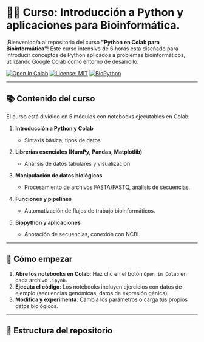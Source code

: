 # 🧬🐍 Curso: Introducción a Python y aplicaciones para Bioinformática.

¡Bienvenido/a al repositorio del curso **"Python en Colab para Bioinformática"**! Este curso intensivo de 6 horas está diseñado para introducir conceptos de Python aplicados a problemas bioinformáticos, utilizando Google Colab como entorno de desarrollo.

[![Open In Colab](https://colab.research.google.com/assets/colab-badge.svg)](https://colab.research.google.com/github/tu-usuario/repositorio/)  [![License: MIT](https://img.shields.io/badge/License-MIT-yellow.svg)](https://opensource.org/licenses/MIT)  [![BioPython](https://img.shields.io/badge/Powered%20by-BioPython-green.svg)](https://biopython.org/)

---

## 📚 Contenido del curso
El curso está dividido en 5 módulos con notebooks ejecutables en Colab:

1. **Introducción a Python y Colab**  
   - Sintaxis básica, tipos de datos

2. **Librerías esenciales (NumPy, Pandas, Matplotlib)**  
   - Análisis de datos tabulares y visualización.

3. **Manipulación de datos biológicos**  
   - Procesamiento de archivos FASTA/FASTQ, análisis de secuencias.
4. **Funciones y pipelines**  
   - Automatización de flujos de trabajo bioinformáticos.

5. **Biopython y aplicaciones**  
   - Anotación de secuencias, conexión con NCBI.

---

## 🚀 Cómo empezar
1. **Abre los notebooks en Colab**: Haz clic en el botón `Open in Colab` en cada archivo `.ipynb`.
2. **Ejecuta el código**: Los notebooks incluyen ejercicios con datos de ejemplo (secuencias genómicas, datos de expresión génica).
3. **Modifica y experimenta**: Cambia los parámetros o carga tus propios datos biológicos.

---

## 📁 Estructura del repositorio
